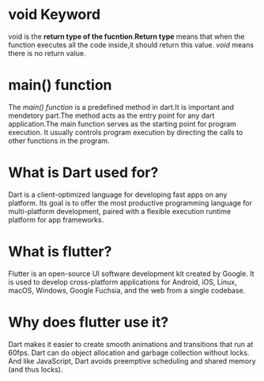 # **void Keyword**
void is the **return type of the fucntion**.**Return type** means that when the function executes all the code inside,it should return this value. _void_ means there is no return value.

# **main() function**
The _main() function_ is a predefined method in dart.It is important and mendetory part.The method acts as the entry point for any dart application.The main function serves as the starting point for program execution. It usually controls program execution by directing the calls to other functions in the program.

# **What is Dart used for?**
  Dart is a client-optimized language for developing fast apps on any platform. Its goal is to offer the most productive programming language for multi-platform development, paired with a flexible execution runtime platform for app frameworks.

# **What is flutter?**
  Flutter is an open-source UI software development kit created by Google. It is used to develop cross-platform applications for Android, iOS, Linux, macOS, Windows, Google Fuchsia, and the web from a single codebase.

# **Why does flutter use it?**
  Dart makes it easier to create smooth animations and transitions that run at 60fps. Dart can do object allocation and garbage collection without locks. And like JavaScript, Dart avoids preemptive scheduling and shared memory (and thus locks).


